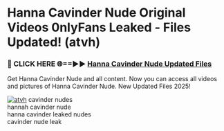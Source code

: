 # Hanna Cavinder Nude Original Videos 0nlyFans Leaked - Files Updated! (atvh)

<h3>🔴 CLICK HERE 🌐==►► <a href="https://tinyurl.com/5h6xmrr3" rel="nofollow">Hanna Cavinder Nude Updated Files</a></h3>

Get Hanna Cavinder Nude and all content. Now you can access all videos and pictures of Hanna Cavinder Nude. New Updated Files 2025!

[![atvh](https://i.imgur.com/KVD873Z.gif)](https://tinyurl.com/5h6xmrr3)
cavinder nudes<br>
hannah cavinder nude<br>
hanna cavinder leaked nudes<br>
cavinder nude leak